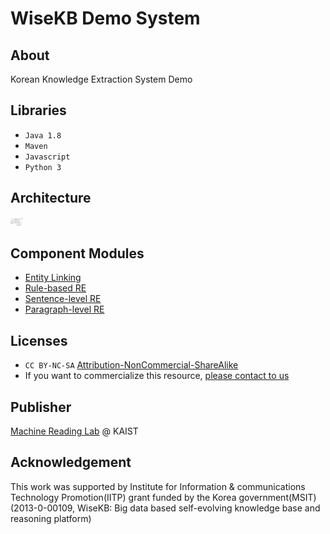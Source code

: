 # WiseKB Demo System

## About
Korean Knowledge Extraction System Demo

## Libraries
* `Java 1.8`
* `Maven`
* `Javascript`
* `Python 3`

## Architecture
<img src="./image/archi.png" alt="archi" style="width:20px;"/>

## Component Modules
* [Entity Linking](https://creativecommons.org/licenses/by-nc-sa/2.0/)
* [Rule-based RE](https://creativecommons.org/licenses/by-nc-sa/2.0/)
* [Sentence-level RE](https://creativecommons.org/licenses/by-nc-sa/2.0/)
* [Paragraph-level RE](https://creativecommons.org/licenses/by-nc-sa/2.0/)

## Licenses
* `CC BY-NC-SA` [Attribution-NonCommercial-ShareAlike](https://creativecommons.org/licenses/by-nc-sa/2.0/)
* If you want to commercialize this resource, [please contact to us](http://mrlab.kaist.ac.kr/contact)

## Publisher
[Machine Reading Lab](http://mrlab.kaist.ac.kr/) @ KAIST

## Acknowledgement
This work was supported by Institute for Information & communications Technology Promotion(IITP) grant funded by the Korea government(MSIT) (2013-0-00109, WiseKB: Big data based self-evolving knowledge base and reasoning platform)
